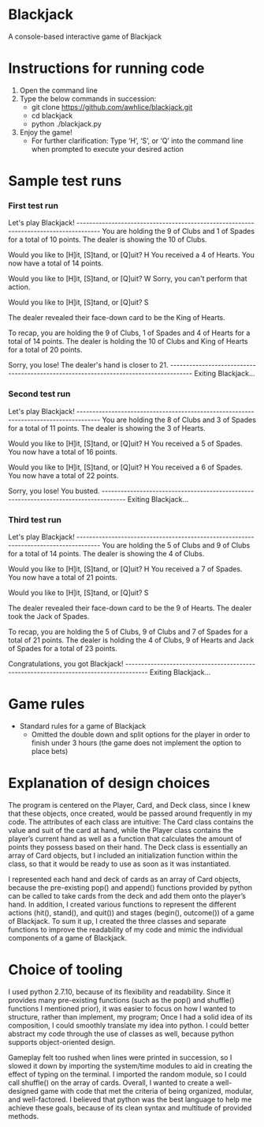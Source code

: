# Blackjack
A console-based interactive game of Blackjack

# Instructions for running code
1) Open the command line
2) Type the below commands in succession:
    - git clone https://github.com/awhlice/blackjack.git
    - cd blackjack
    - python ./blackjack.py
3) Enjoy the game!
    - For further clarification: Type ‘H’, ‘S’, or ‘Q’ into the command line when prompted to execute your desired action

# Sample test runs

### First test run

Let's play Blackjack!
\------------------------------------------------------------------------------------\-
You are holding the 9 of Clubs and 1 of Spades for a total of 10 points.
The dealer is showing the 10 of Clubs.

Would you like to [H]it, [S]tand, or [Q]uit? H
You received a 4 of Hearts. You now have a total of 14 points.

Would you like to [H]it, [S]tand, or [Q]uit? W
Sorry, you can't perform that action.

Would you like to [H]it, [S]tand, or [Q]uit? S

The dealer revealed their face-down card to be the King of Hearts.

To recap, you are holding the 9 of Clubs, 1 of Spades and 4 of Hearts for a total of 14 points.
The dealer is holding the 10 of Clubs and King of Hearts for a total of 20 points.

Sorry, you lose! The dealer's hand is closer to 21.
\------------------------------------------------------------------------------------\-
Exiting Blackjack...

### Second test run

Let's play Blackjack!
\------------------------------------------------------------------------------------\-
You are holding the 8 of Clubs and 3 of Spades for a total of 11 points.
The dealer is showing the 3 of Hearts.

Would you like to [H]it, [S]tand, or [Q]uit? H
You received a 5 of Spades. You now have a total of 16 points.

Would you like to [H]it, [S]tand, or [Q]uit? H
You received a 6 of Spades. You now have a total of 22 points.

Sorry, you lose! You busted.
\------------------------------------------------------------------------------------\-
Exiting Blackjack...

### Third test run

Let's play Blackjack!
\------------------------------------------------------------------------------------\-
You are holding the 5 of Clubs and 9 of Clubs for a total of 14 points.
The dealer is showing the 4 of Clubs.

Would you like to [H]it, [S]tand, or [Q]uit? H
You received a 7 of Spades. You now have a total of 21 points.

Would you like to [H]it, [S]tand, or [Q]uit? S

The dealer revealed their face-down card to be the 9 of Hearts.
The dealer took the Jack of Spades.

To recap, you are holding the 5 of Clubs, 9 of Clubs and 7 of Spades for a total of 21 points.
The dealer is holding the 4 of Clubs, 9 of Hearts and Jack of Spades for a total of 23 points.

Congratulations, you got Blackjack!
\------------------------------------------------------------------------------------\-
Exiting Blackjack...

# Game rules
- Standard rules for a game of Blackjack
    - Omitted the double down and split options for the player in order to finish under 3 hours (the game does not implement the option to place bets)

# Explanation of design choices
The program is centered on the Player, Card, and Deck class, since I knew that these objects, once created, would be passed around frequently in my code. The attributes of each class are intuitive: The Card class contains the value and suit of the card at hand, while the Player class contains the player’s current hand as well as a function that calculates the amount of points they possess based on their hand. The Deck class is essentially an array of Card objects, but I included an initialization function within the class, so that it would be ready to use as soon as it was instantiated.

I represented each hand and deck of cards as an array of Card objects, because the pre-existing pop() and append() functions provided by python can be called to take cards from the deck and add them onto the player’s hand. In addition, I created various functions to represent the different actions (hit(), stand(), and quit()) and stages (begin(), outcome()) of a game of Blackjack. To sum it up, I created the three classes and separate functions to improve the readability of my code and mimic the individual components of a game of Blackjack.

# Choice of tooling
I used python 2.7.10, because of its flexibility and readability. Since it provides many pre-existing functions (such as the pop() and shuffle() functions I mentioned prior), it was easier to focus on how I wanted to structure, rather than implement, my program; Once I had a solid idea of its composition, I could smoothly translate my idea into python. I could better abstract my code through the use of classes as well, because python supports object-oriented design.

Gameplay felt too rushed when lines were  printed in succession, so I slowed it down by importing the system/time modules to aid in creating the effect of typing on the terminal. I imported the random module, so I could call shuffle() on the array of cards. Overall, I wanted to create a well-designed game with code that met the criteria of being organized, modular, and well-factored. I believed that python was the best language to help me achieve these goals, because of its clean syntax and multitude of provided methods.
